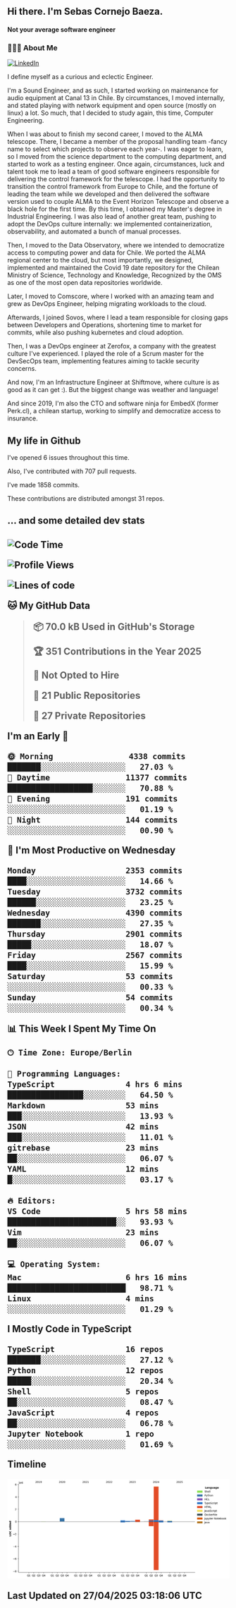 <h2> Hi there.  I'm Sebas Cornejo Baeza.</h2>
<h4> Not your average software engineer</h4>
<h3> 👨🏻‍💻 About Me </h3>
<a href="http://linkedin.com/in/sebastian-cornejo-baeza/"><img alt="LinkedIn" src="https://img.shields.io/badge/Sebas%20Cornejo%20-informational?style=appveyor&logo=linkedin"></a>


I define myself as a curious and eclectic Engineer.

I'm a Sound Engineer, and as such, I started working on maintenance for audio equipment at Canal 13 in Chile.
By circumstances, I moved internally, and stated playing with network equipment and open source (mostly on linux) 
a lot. So much, that I decided to study again, this time, Computer Engineering.

When I was about to finish my second career, I moved to the ALMA telescope. There, I became a member of the proposal handling team
-fancy name to select which projects to observe each year-. 
I was eager to learn, so I moved from the science department to the computing department, and started to work as 
a testing engineer. Once again, circumstances, luck and talent took me to lead a team of good software engineers 
responsible for delivering the control framework for the telescope. I had the opportunity to transition the control framework from
Europe to Chile, and the fortune of leading the team while we developed and then delivered the software
version used to couple ALMA to the Event Horizon Telescope and observe a black hole for the first time.
By this time, I obtained my Master's degree in Industrial Engineering.
I was also lead of another great team, pushing to adopt the DevOps culture internally: we implemented containerization, observability, and automated a bunch of manual processes.

Then, I moved to the Data Observatory, where we intended to democratize access to computing power
and data for Chile. We ported the ALMA regional center to the cloud, but most importantly, we designed, implemented
and maintained the Covid 19 date repository for the Chilean Ministry of Science, Technology and Knowledge, Recognized by the OMS as one of the most open
data repositories worldwide.

Later, I moved to Comscore, where I worked with an amazing team and grew as DevOps Engineer, helping migrating workloads to the cloud.

Afterwards, I joined Sovos, where I lead a team responsible for closing gaps between Developers and Operations, shortening time to market for commits, while
also pushing kubernetes and cloud adoption.

Then, I was a DevOps engineer at Zerofox, a company with the greatest culture I've experienced. I played the role of a Scrum master for the DevSecOps team,
implementing features aiming to tackle security concerns.

And now, I'm an Infrastructure Engineer at Shiftmove, where culture is as good as it can get :). But the biggest change was weather and language!
 
And since 2019, I'm also the CTO and software ninja for EmbedX (former Perk.cl), a chilean startup, working to simplify and democratize access to insurance.

<h2> My life in Github </h2>

I've opened 6 issues throughout this time.

Also, I've contributed with 707 pull requests.

I've made 1858 commits.

These contributions are distributed amongst 31 repos.

<h2>... and some detailed dev stats<h2>

<!--START_SECTION:waka-->
![Code Time](http://img.shields.io/badge/Code%20Time-1%2C100%20hrs%2037%20mins-blue)

![Profile Views](http://img.shields.io/badge/Profile%20Views-0-blue)

![Lines of code](https://img.shields.io/badge/From%20Hello%20World%20I%27ve%20Written-7.5%20million%20lines%20of%20code-blue)

**🐱 My GitHub Data** 

> 📦 70.0 kB Used in GitHub's Storage 
 > 
> 🏆 351 Contributions in the Year 2025
 > 
> 🚫 Not Opted to Hire
 > 
> 📜 21 Public Repositories 
 > 
> 🔑 27 Private Repositories 
 > 
**I'm an Early 🐤** 

```text
🌞 Morning                4338 commits        ███████░░░░░░░░░░░░░░░░░░   27.03 % 
🌆 Daytime                11377 commits       ██████████████████░░░░░░░   70.88 % 
🌃 Evening                191 commits         ░░░░░░░░░░░░░░░░░░░░░░░░░   01.19 % 
🌙 Night                  144 commits         ░░░░░░░░░░░░░░░░░░░░░░░░░   00.90 % 
```
📅 **I'm Most Productive on Wednesday** 

```text
Monday                   2353 commits        ████░░░░░░░░░░░░░░░░░░░░░   14.66 % 
Tuesday                  3732 commits        ██████░░░░░░░░░░░░░░░░░░░   23.25 % 
Wednesday                4390 commits        ███████░░░░░░░░░░░░░░░░░░   27.35 % 
Thursday                 2901 commits        █████░░░░░░░░░░░░░░░░░░░░   18.07 % 
Friday                   2567 commits        ████░░░░░░░░░░░░░░░░░░░░░   15.99 % 
Saturday                 53 commits          ░░░░░░░░░░░░░░░░░░░░░░░░░   00.33 % 
Sunday                   54 commits          ░░░░░░░░░░░░░░░░░░░░░░░░░   00.34 % 
```


📊 **This Week I Spent My Time On** 

```text
🕑︎ Time Zone: Europe/Berlin

💬 Programming Languages: 
TypeScript               4 hrs 6 mins        ████████████████░░░░░░░░░   64.50 % 
Markdown                 53 mins             ███░░░░░░░░░░░░░░░░░░░░░░   13.93 % 
JSON                     42 mins             ███░░░░░░░░░░░░░░░░░░░░░░   11.01 % 
gitrebase                23 mins             ██░░░░░░░░░░░░░░░░░░░░░░░   06.07 % 
YAML                     12 mins             █░░░░░░░░░░░░░░░░░░░░░░░░   03.17 % 

🔥 Editors: 
VS Code                  5 hrs 58 mins       ███████████████████████░░   93.93 % 
Vim                      23 mins             ██░░░░░░░░░░░░░░░░░░░░░░░   06.07 % 

💻 Operating System: 
Mac                      6 hrs 16 mins       █████████████████████████   98.71 % 
Linux                    4 mins              ░░░░░░░░░░░░░░░░░░░░░░░░░   01.29 % 
```

**I Mostly Code in TypeScript** 

```text
TypeScript               16 repos            ███████░░░░░░░░░░░░░░░░░░   27.12 % 
Python                   12 repos            █████░░░░░░░░░░░░░░░░░░░░   20.34 % 
Shell                    5 repos             ██░░░░░░░░░░░░░░░░░░░░░░░   08.47 % 
JavaScript               4 repos             ██░░░░░░░░░░░░░░░░░░░░░░░   06.78 % 
Jupyter Notebook         1 repo              ░░░░░░░░░░░░░░░░░░░░░░░░░   01.69 % 
```



**Timeline**

![Lines of Code chart](https://raw.githubusercontent.com/scornejob/scornejob/master/assets/bar_graph.png)


 Last Updated on 27/04/2025 03:18:06 UTC
<!--END_SECTION:waka-->
